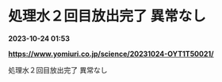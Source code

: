 # 処理水２回目放出完了 異常なし

**2023-10-24 01:53**

**https://www.yomiuri.co.jp/science/20231024-OYT1T50021/**

処理水２回目放出完了 異常なし